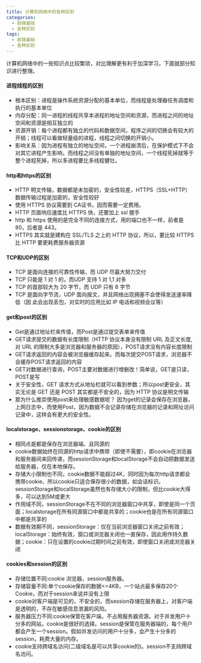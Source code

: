 ```yaml
---
title: 计算机网络中的各种区别
categories: 
  - 前端基础
  - 各种区别
tags: 
  - 前端基础
  - 各种区别
---
```

计算机网络中的一些知识点比较繁琐，对比理解更有利于加深学习，下面就部分知识进行整理。
<!--more-->
<!-- ![Image text](/images/chat.jpg)    -->

#### 进程线程的区别
- 根本区别：进程是操作系统资源分配的基本单位，而线程是处理器任务调度和执行的基本单位
- 内存分配：同一进程的线程共享本进程的地址空间和资源，而进程之间的地址空间和资源是相互独立的
- 资源开销：每个进程都有独立的代码和数据空间，程序之间的切换会有较大的开销；线程可以看做轻量级的进程，线程之间切换的开销小。 
- 影响关系：因为进程有独立的地址空间，一个进程崩溃后，在保护模式下不会对其它进程产生影响，而线程之间没有单独的地址空间，一个线程死掉就等于整个进程死掉，所以多进程要比多线程健壮。

#### http和https的区别
-   HTTP 明文传输，数据都是未加密的，安全性较差，HTTPS（SSL+HTTP） 数据传输过程是加密的，安全性较好
-   使用 HTTPS 协议需要到 CA证书，因而需要一定费用。
-   HTTP 页面响应速度比 HTTPS 快，还要加上 ssl 握手
-   http 和 https 使用的是完全不同的连接方式，用的端口也不一样，前者是 80，后者是 443。
-   HTTPS 其实就是建构在 SSL/TLS 之上的 HTTP 协议，所以，要比较 HTTPS 比 HTTP 要更耗费服务器资源

#### TCP和UDP的区别
- TCP 是面向连接的可靠性传输，而 UDP 尽最大努力交付
- TCP 只能是 1 对 1 的，而UDP 支持 1 对 1,1 对多
- TCP 的首部较大为 20 字节，而 UDP 只有 8 字节
- TCP 是面向字节流，UDP 面向报文，并且网络出现拥塞不会使得发送速率降低（因 此会出现丢包，对实时的应用比如 IP 电话和视频会议等）

#### get和post的区别

- Get是通过地址栏来传值，而Post是通过提交表单来传值
- GET请求提交的数据有长度限制（HTTP 协议本身没有限制 URL 及正文长度,对 URL 的限制大多是浏览器和服务器的原因），POST请求没有内容长度限制
- GET请求返回的内容会被浏览器缓存起来。而每次提交POST请求，浏览器不会缓存POST请求返回的内容
-  GET对数据进行查询，POST主要对数据进行增删改！简单说，GET是只读，POST是写
-  关于安全性，GET 请求方式从地址栏就可以看到参数；所以post更安全，其实无论是 GET 还是 POST 其实都是不安全的，因为 HTTP 协议是明文传输
- 那为什么推崇使用post来处理敏感数据呢？
  因为get的记录会保存在浏览器，上网日志中，而使用Post，因为数据不会记录存储在浏览器的记录和网址访问记录中，这样会有更大的安全性。

#### localstorage、sessionstorage、cookie的区别

-  相同点是都是保存在浏览器端、且同源的
-  cookie数据始终在同源的http请求中携带（即使不需要），即cookie在浏览器和服务器间来回传递，而sessionStorage和localStorage不会自动把数据发送给服务器，仅在本地保存。
- 存储大小限制也不同，cookie数据不能超过4K，同时因为每次http请求都会携带cookie、所以cookie只适合保存很小的数据，如会话标识。sessionStorage和localStorage虽然也有存储大小的限制，但比cookie大得多，可以达到5M或更大
- 作用域不同，sessionStorage不在不同的浏览器窗口中共享，即使是同一个页面；localstorage在所有同源窗口中都是共享的；cookie也是在所有同源窗口中都是共享的
- 数据有效期不同，sessionStorage：仅在当前浏览器窗口关闭之前有效；localStorage：始终有效，窗口或浏览器关闭也一直保存，因此用作持久数据；cookie：只在设置的cookie过期时间之前有效，即使窗口关闭或浏览器关闭

#### cookies和session的区别

- 存储位置不同:cookie 浏览器，session服务器。
- 存储容量不同:单个cookie保存的数据<=4KB，一个站点最多保存20个Cookie，而对于session来说并没有上限
- cookie对客户端是可见的，不安全的，而session存储在服务器上，对客户端是透明的，不存在敏感信息泄漏的风险。
- 服务器压力不同:cookie保管在客户端，不占用服务器资源。对于并发用户十分多的网站，cookie是很好的选择。session是保管在服务器端的，每个用户都会产生一个session。假如并发访问的用户十分多，会产生十分多的session，耗费大量的内存。
- cookie支持跨域名访问(二级域名是可以共享cookie的)。session不支持跨域名访问。